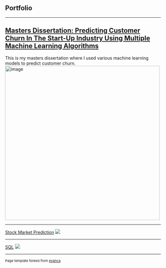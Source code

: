 ## Portfolio

---

## [Masters Dissertation: Predicting Customer Churn In The Start-Up Industry Using Multiple Machine Learning Algorithms](https://katrina-z.github.io/Masters-Dissertation/)

This is my masters dissertation where I used various machine learning models to predict customer churn.
<img width="500" alt="image" src="https://user-images.githubusercontent.com/77642758/188481479-740a898b-a280-4d7b-801e-2bc5d0133fb7.png">

---
[Stock Market Prediction](/sample_page)
<img src="images/dummy_thumbnail.jpg?raw=true"/>

---
[SQL](http://example.com/)
<img src="images/dummy_thumbnail.jpg?raw=true"/>

---
<p style="font-size:11px">Page template forked from <a href="https://github.com/evanca/quick-portfolio">evanca</a></p>
<!-- Remove above link if you don't want to attibute -->
